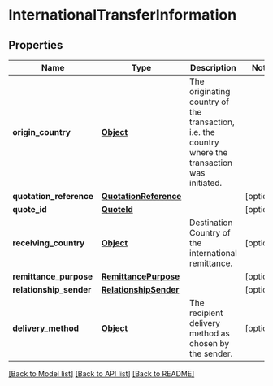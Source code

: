# InternationalTransferInformation

## Properties
Name | Type | Description | Notes
------------ | ------------- | ------------- | -------------
**origin_country** | [**Object**](Object.md) | The originating country of the transaction, i.e. the country where the transaction was initiated. | 
**quotation_reference** | [**QuotationReference**](QuotationReference.md) |  | [optional] 
**quote_id** | [**QuoteId**](QuoteId.md) |  | [optional] 
**receiving_country** | [**Object**](Object.md) | Destination Country of the international remittance. | [optional] 
**remittance_purpose** | [**RemittancePurpose**](RemittancePurpose.md) |  | [optional] 
**relationship_sender** | [**RelationshipSender**](RelationshipSender.md) |  | [optional] 
**delivery_method** | [**Object**](Object.md) | The recipient delivery method as chosen by the sender. | [optional] 

[[Back to Model list]](../README.md#documentation-for-models) [[Back to API list]](../README.md#documentation-for-api-endpoints) [[Back to README]](../README.md)

